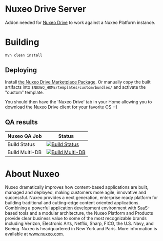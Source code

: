 # Nuxeo Drive Server

Addon needed for [Nuxeo Drive](https://github.com/nuxeo/nuxeo-drive) to work against a Nuxeo Platform instance.

# Building

    mvn clean install

## Deploying

Install [the Nuxeo Drive Marketplace Package](https://connect.nuxeo.com/nuxeo/site/marketplace/package/nuxeo-drive).
Or manually copy the built artifacts into `$NUXEO_HOME/templates/custom/bundles/` and activate the "custom" template.

You should then have the 'Nuxeo Drive' tab in your Home allowing you to download the Nuxeo Drive client for your favorite OS :-)

## QA results

| Nuxeo QA Job | Status |
|-----|--------|
| Build Status | [![Build Status](https://qa.nuxeo.org/jenkins/job/master/job/addons_nuxeo-drive-master-marketplace/badge/icon)](https://qa.nuxeo.org/jenkins/job/master/job/addons_nuxeo-drive-master-marketplace/) |
| Build Multi-DB | [![Build Multi-DB](https://qa.nuxeo.org/jenkins/job/master/job/addons_nuxeo-drive-server-master-multidb/badge/icon)](https://qa.nuxeo.org/jenkins/job/master/job/addons_nuxeo-drive-server-master-multidb) |

# About Nuxeo

Nuxeo dramatically improves how content-based applications are built, managed and deployed, making customers more agile, innovative and successful. Nuxeo provides a next generation, enterprise ready platform for building traditional and cutting-edge content oriented applications. Combining a powerful application development environment with SaaS-based tools and a modular architecture, the Nuxeo Platform and Products provide clear business value to some of the most recognizable brands including Verizon, Electronic Arts, Netflix, Sharp, FICO, the U.S. Navy, and Boeing. Nuxeo is headquartered in New York and Paris. More information is available at www.nuxeo.com.
